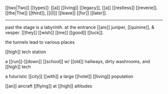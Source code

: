 [[two|Two]] [[types]]: [[a]] [[living]] [[legacy]], [[a]] [[restless]] [[reverie]]. [[the|The]] [[third]], [[i|I]] [[leave]] [[for]] [[later]].

* * *
past the stage is a labyrinth. at the entrance [[are]] juniper, [[quinine]], & vesper. [[they]] [[wish]] [[me]] [[good]] [[luck]].  
  
the tunnels lead to various places  
  
[[high]] tech station  
  
a [[run]]-[[down]] [[school]] w/ [[old]] hallways, dirty washrooms, and [[high]] tech  
  
a futuristic [[city]] [[with]] a large [[hotel]] [[living]] population  
  
[[an]] aircraft [[flying]] at [[high]] altitudes